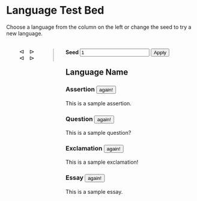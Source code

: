 <style>
    body {
    padding: 5rem 10rem;
    }
    label {
    font-weight: bold;
    }
    #essay {
    white-space: pre-wrap;
    }
    #grid {
    display: grid;
    grid-template-columns: 1fr 3fr;
    margin-top: 2rem;
    }
    .column {
    padding: 0 2rem;
    }
    .column:first-child {
    padding: 0;
    }
    .divider {
    border-right: 1px solid #999;
    padding-right: 1rem;
    }
    .controls {
    display: flex;
    flex-direction: row;
    justify-content: center;
    }
    .left,
    .right {
    display: inline-block;
    cursor: pointer;
    }
    .left {
    rotate: 90deg;
    margin-right: 1rem;
    }
    .right {
    rotate: 270deg;
    }
    .lang {
    line-height: 2rem;
    cursor: pointer;
    }
    .lang:nth-child(even) {
    background-color: #eee;
    }
</style>

# Language Test Bed

Choose a language from the column on the left or change the seed to try a new language.

<div id="grid">
    <div class="column">
    <!-- infinite pages language picker -->
    <div class="divider">
        <div class="controls">
        <span class="left">&nabla;</span>
        <span class="right">&nabla;</span>
        </div>
        <div id="language-picker"></div>
        <div class="controls">
        <span class="left">&nabla;</span>
        <span class="right">&nabla;</span>
        </div>
    </div>
    </div>
    <div class="column">
    <!-- current language -->
    <label>Seed <input id="seed" type="number" value="1" /></label>
    <button id="change-seed">Apply</button>
    <h2 id="name">Language Name</h2>
    <h3>Assertion <button id="assertion-again">again!</button></h3>
    <div id="assertion">This is a sample assertion.</div>
    <h3>Question <button id="question-again">again!</button></h3>
    <div id="question">This is a sample question?</div>
    <h3>Exclamation <button id="exclamation-again">again!</button></h3>
    <div id="exclamation">This is a sample exclamation!</div>
    <h3>Essay <button id="essay-again">again!</button></h3>
    <div id="essay">This is a sample essay.</div>
    </div>
</div>
<script src="app.js"></script>
